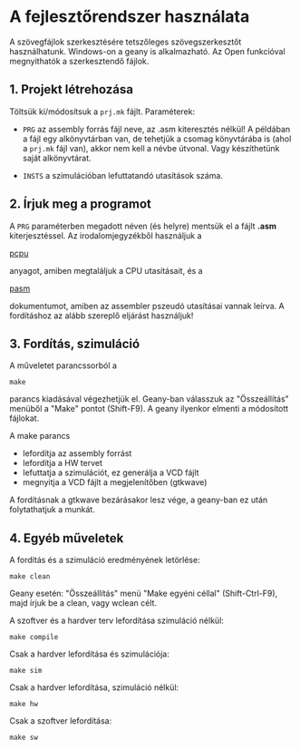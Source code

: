 # A fejlesztőrendszer használata

A szövegfájlok szerkesztésére tetszőleges szövegszerkesztőt
használhatunk. Windows-on a geany is alkalmazható. Az Open funkcióval
megnyithatók a szerkesztendő fájlok.


## 1. Projekt létrehozása


Töltsük ki/módosítsuk a `prj.mk` fájlt. Paraméterek:

- `PRG` az assembly forrás fájl neve, az .asm kiteresztés nélkül! A
  példában a fájl egy alkönyvtárban van, de tehetjük a csomag
  könyvtárába is (ahol a `prj.mk` fájl van), akkor nem kell a névbe
  útvonal. Vagy készíthetünk saját alkönyvtárat.

- `INSTS` a szimulációban lefuttatandó utasítások száma.


## 2. Írjuk meg a programot

A `PRG` paraméterben megadott néven (és helyre) mentsük el a fájlt
**.asm** kiterjesztéssel. Az irodalomjegyzékből használjuk a

[pcpu](https://docs.google.com/document/d/1MMJTB6DxL5sSkYoF5do1A1qZC5c4BnU0c9VOwRNeq6Y/edit?usp=sharing)

anyagot, amiben megtaláljuk a CPU utasításait, és a

[pasm](https://docs.google.com/document/d/1bQZooX6hUN2C4n99xTbH_ixLitfhPmOWg5OT2IrxJ5U/edit?usp=sharing)

dokumentumot, amiben az assembler pszeudó utasításai vannak leírva. A
fordításhoz az alább szereplő eljárást használjuk!


## 3. Fordítás, szimuláció

A műveletet parancssorból a

```
make
```

parancs kiadásával végezhetjük el. Geany-ban válasszuk az
"Összeállítás" menüből a "Make" pontot (Shift-F9). A geany ilyenkor
elmenti a módosított fájlokat.

A make parancs

- lefordítja az assembly forrást
- lefordítja a HW tervet
- lefuttatja a szimulációt, ez generálja a VCD fájlt
- megnyitja a VCD fájlt a megjelenítőben (gtkwave)

A fordításnak a gtkwave bezárásakor lesz vége, a geany-ban ez után
folytathatjuk a munkát.


## 4. Egyéb műveletek

A fordítás és a szimuláció eredményének letörlése:

```
make clean
```

Geany esetén: "Összeállítás" menü "Make egyéni céllal"
(Shift-Ctrl-F9), majd írjuk be a clean, vagy wclean célt.

A szoftver és a hardver terv lefordítása szimuláció nélkül:

```
make compile
```

Csak a hardver lefordítása és szimulációja:

```
make sim
```

Csak a hardver lefordítása, szimuláció nélkül:

```
make hw
```

Csak a szoftver lefordítása:

```
make sw
```
